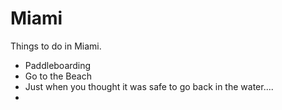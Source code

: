 Miami
=====

Things to do in Miami.

* Paddleboarding
* Go to the Beach
* Just when you thought it was safe to go back in the water....
* 
